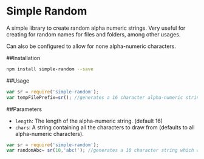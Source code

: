 # Simple Random

A simple library to create random alpha numeric strings.
Very useful for creating for random names for files and folders, among other usages.

Can also be configured to allow for none alpha-numeric characters.

##Installation
```bash
npm install simple-random --save 
```
##Usage
```javascript
var sr = require('simple-random');
var tempFilePrefix=sr(); //generates a 16 character alpha-numeric string.
```
##Parameters
- `length`:  The length of the alpha-numeric string. (default 16)
- `chars`: A string containing all the characters to draw from (defaults to all alpha-numeric characters).
 
```javascript
var sr = require('simple-random');
var randomAbc= sr(10,'abc!'); //generates a 10 character string which will contain only 'abc!' characters.
```
